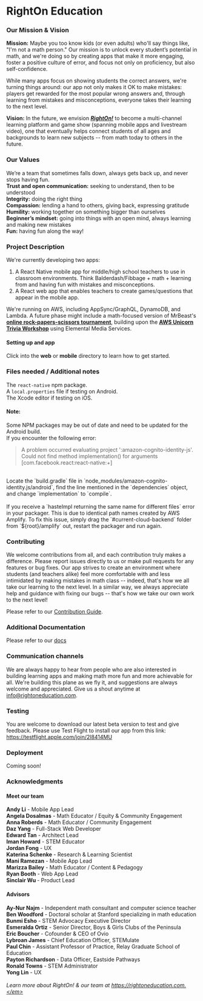 # RightOn Education

### Our Mission & Vision
<strong>Mission:</strong> Maybe you too know kids (or even adults) who'll say things like, "I'm not a math person." Our mission is to unlock every student’s potential in math, and we're doing so  by creating apps that make it more engaging, foster a positive culture of error, and focus not only on proficiency, but also self-confidence.<br>

While many apps focus on showing students the correct answers, we're turning things around: our app not only makes it OK to make mistakes: players get rewarded for the most popular wrong answers and, through learning from mistakes and misconceptions, everyone takes their learning to the next level.

<strong>Vision:</strong> In the future, we envision <a href="https://www.rightoneducation.com"><strong><i>RightOn!</i></strong></a> to become a multi-channel learning platform and game show (spanning mobile apps and livestream video), one that eventually helps connect students of all ages and backgrounds to learn new subjects -- from math today to others in the future. 

### Our Values
We’re a team that sometimes falls down, always gets back up, and never stops having fun.<br>
<strong>Trust and open communication:</strong> seeking to understand, then to be understood<br>
<strong>Integrity:</strong> doing the right thing<br>
<strong>Compassion:</strong> lending a hand to others, giving back, expressing gratitude<br>
<strong>Humility:</strong> working together on something bigger than ourselves<br>
<strong>Beginner’s mindset:</strong> going into things with an open mind, always learning and making new mistakes<br>
<strong>Fun:</strong> having fun along the way!<br>

### Project Description
We're currently developing two apps:
1. A React Native mobile app for middle/high school teachers to use in classroom environments. Think Balderdash/Fibbage + math + learning from and having fun with mistakes and misconceptions. 
2. A React web app that enables teachers to create games/questions that appear in the mobile app.

We're running on AWS, including AppSync/GraphQL, DynamoDB, and Lambda. A future phase might include a math-focused version of MrBeast's <a href="https://www.tubefilter.com/2020/04/27/mrbeast-youtube-creator-games-nadeshot-ninja/"><strong>online rock-papers-scissors tournament</strong></a>, building upon the <a href="https://github.com/awslabs/aws-amplify-unicorntrivia-workshop"><strong>AWS Unicorn Trivia Workshop</strong></a> using Elemental Media Services.

#### Setting up and app

Click into the **web** or **mobile** directory to learn how to get started.

### Files needed / Additional notes

The `react-native` npm package.
<br>
A `local.properties` file if testing on Android.
<br>
The Xcode editor if testing on iOS.
<br>

#### Note:
Some NPM packages may be out of date and need to be updated for the Android build.
<br>
If you encounter the following error:
<br>
> A problem occurred evaluating project ':amazon-cognito-identity-js'.
> Could not find method implementation() for arguments [com.facebook.react:react-native:+]
<br>
Locate the `build.gradle` file in `node_modules/amazon-cognito-identity.js/android`, find the line mentioned in the `dependencies` object, and change `implementation` to `compile`.
<br>
<br>
If you receive a `hasteImpl returning the same name for different files` error in your packager. This is due to identical path names created by AWS Amplify. To fix this issue, simply drag the `#current-cloud-backend` folder from `${root}/amplify` out, restart the packager and run again.

### Contributing

We welcome contributions from all, and each contribution truly makes a difference. Please report issues directly to us or make pull requests for any features or bug fixes. Our app strives to create an environment where students (and teachers alike) feel more comfortable with and less intimidated by making mistakes in math class -- indeed, that's how we all take our learning to the next level. In a similar way, we always appreciate help and guidance with fixing our bugs -- that's how we take our own work to the next level!

Please refer to our [Contribution Guide](https://github.com/righton-dev/righton-app/tree/master/CONTRIBUTING.md).

### Additional Documentation

Please refer to our [docs](https://github.com/righton-dev/righton-app/tree/master/docs)

### Communication channels

We are always happy to hear from people who are also interested in building learning apps and making math more fun and more achievable for all. We're building this plane as we fly it, and suggestions are always welcome and appreciated. Give us a shout anytime at info@rightoneducation.com.

### Testing

You are welcome to download our latest beta version to test and give feedback. Please use Test Flight to install our app from this link: https://testflight.apple.com/join/2l8414MU

### Deployment

Coming soon!

### Acknowledgments

#### Meet our team
<strong>Andy Li</strong> - Mobile App Lead<br>
<strong>Angela Dosalmas</strong> - Math Educator / Equity & Community Engagement<br>
<strong>Anna Roberds</strong> - Math Educator / Community Engagement<br>
<strong>Daz Yang</strong> - Full-Stack Web Developer<br>
<strong>Edward Tan</strong> - Architect Lead<br>
<strong>Iman Howard</strong> - STEM Educator<br>
<strong>Jordan Fong</strong> - UX<br>
<strong>Katerina Schenke</strong> - Research & Learning Scientist<br>
<strong>Mani Ramezan</strong> - Mobile App Lead<br>
<strong>Marizza Bailey</strong> - Math Educator / Content & Pedagogy<br>
<strong>Ryan Booth</strong> - Web App Lead<br>
<strong>Sinclair Wu </strong> - Product Lead<br>
#### Advisors
<strong>Ay-Nur Najm</strong> - Independent math consultant and computer science teacher<br>
<strong>Ben Woodford</strong> - Doctoral scholar at Stanford specializing in math education<br>
<strong>Bunmi Esho</strong> - STEM Advocacy Executive Director<br>
<strong>Esmeralda Ortiz</strong> - Senior Director, Boys & Girls Clubs of the Peninsula<br>
<strong>Eric Boucher</strong> - Cofounder & CEO of Ovio<br>
<strong>Lybroan James</strong> - Chief Education Officer, STEMulate<br>
<strong>Paul Chin</strong> - Assistant Professor of Practice, Relay Graduate School of Education<br>
<strong>Payton Richardson</strong> - Data Officer, Eastside Pathways<br>
<strong>Ronald Towns</strong> - STEM Administrator<br>
<strong>Yong Lin</strong> - UX
<br>
<br>
<em>Learn more about RightOn! & our team at https://rightoneducation.com.</em>
